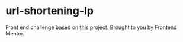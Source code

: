 # url-shortening-lp

Front end challenge based on [this project](https://www.frontendmentor.io/challenges/url-shortening-api-landing-page-2ce3ob-G). Brought to you by Frontend Mentor.